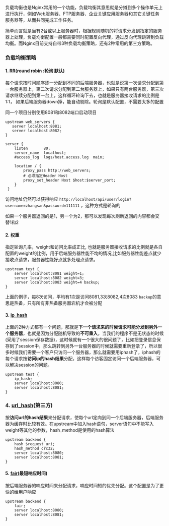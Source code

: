 负载均衡也是Nginx常用的一个功能，负载均衡其意思就是分摊到多个操作单元上进行执行，例如Web服务器、FTP服务器、企业关键应用服务器和其它关键任务服务器等，从而共同完成工作任务。

简单而言就是当有2台或以上服务器时，根据规则随机的将请求分发到指定的服务器上处理，负载均衡配置一般都需要同时配置反向代理，通过反向代理跳转到负载均衡。而Nginx目前支持自带3种负载均衡策略，还有2种常用的第三方策略。

### 负载均衡策略

#### **1. RR(round robin :轮询 默认)**

每个请求按时间顺序逐一分配到不同的后端服务器，也就是说第一次请求分配到第一台服务器上，第二次请求分配到第二台服务器上，如果只有两台服务器，第三次请求继续分配到第一台上，这样循环轮询下去，也就是服务器接收请求的比例是 1:1， 如果后端服务器down掉，能自动剔除。轮询是默认配置，不需要太多的配置

同一个项目分别使用8081和8082端口启动项目
```nginx
upstream web_servers {
   server localhost:8081;
   server localhost:8082;
}

server {
    listen       80;
    server_name  localhost;
    #access_log  logs/host.access.log  main;

    location / {
        proxy_pass http://web_servers;
        # 必须指定Header Host
        proxy_set_header Host $host:$server_port;
    }
 }
```

访问地址仍然可以获得响应 `http://localhost/api/user/login?username=zhangsan&password=111111` ，这种方式是轮询的

如果一个服务器返回的是1，另一个为2，那可以发现每次刷新返回的内容都会交替1和2

#### **2. 权重**

指定轮询几率，weight和访问比率成正比, 也就是服务器接收请求的比例就是各自配置的weight的比例，用于后端服务器性能不均的情况,比如服务器性能差点就少接收点请求，服务器性能好点就多处理点请求。
```nginx
upstream test {
    server localhost:8081 weight=1;
    server localhost:8082 weight=3;
    server localhost:8083 weight=4 backup;
}
```

上面的例子，每8次访问，平均有1次是访问8081,3次8082,4次8083
`backup`的意思是热备，只有所有非热备服务器宕机才会被分配

#### **3. [ip_hash](https://zhida.zhihu.com/search?content_id=174672052&content_type=Article&match_order=1&q=ip_hash&zhida_source=entity)**
上面的2种方式都有一个问题，那就是**下一个请求来的时候请求可能分发到另外一个服务器**，也就是因为分配随机导致的**不可重入**，当我们的程序不是无状态的时候(采用了session保存数据)，这时候就有一个很大的很问题了，比如把登录信息保存到了session中，那么跳转到另外一台服务器的时候就需要重新登录了，所以很多时候我们需要一个客户只访问一个服务器，那么就需要用iphash了，iphash的每个请求按**访问ip的hash结果**分配，这样每个访客固定访问一个后端服务器，可以解决session的问题。
```nginx
upstream test {
    ip_hash;
    server localhost:8080;
    server localhost:8081;
}
```

### **4. [url_hash](https://zhida.zhihu.com/search?content_id=174672052&content_type=Article&match_order=1&q=url_hash&zhida_source=entity)(第三方)**
按**访问url的hash结果**来分配请求，使每个url定向到同一个后端服务器，后端服务器为缓存时比较有效。在upstream中加入hash语句，server语句中不能写入weight等其他的参数，hash_method是使用的hash算法
```nginx
upstream backend {
    hash $request_uri;
    hash_method crc32;
    server localhost:8080;
    server localhost:8081;
}
```

#### **5. [fair](https://zhida.zhihu.com/search?content_id=174672052&content_type=Article&match_order=1&q=fair&zhida_source=entity)(最短响应时间)**
按后端服务器的响应时间来分配请求，响应时间短的优先分配。这个配置是为了更快的给用户响应
```nginx
upstream backend {
    fair;
    server localhost:8080;
    server localhost:8081;
}
```